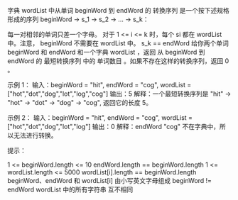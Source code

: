 字典 wordList 中从单词 beginWord 到 endWord 的 转换序列 是一个按下述规格形成的序列 beginWord -> s_1 -> s_2 -> ... ->
s_k：

每一对相邻的单词只差一个字母。
对于 1 <= i <= k 时，每个 si 都在 wordList 中。注意， beginWord 不需要在 wordList 中。
s_k == endWord
给你两个单词 beginWord 和 endWord 和一个字典 wordList ，返回 从 beginWord 到 endWord 的 最短转换序列 中的 单词数目
。如果不存在这样的转换序列，返回 0 。

示例 1：
输入：beginWord = "hit", endWord = "cog", wordList = ["hot","dot","dog","lot","log","cog"]
输出：5
解释：一个最短转换序列是 "hit" -> "hot" -> "dot" -> "dog" -> "cog", 返回它的长度 5。

示例 2：
输入：beginWord = "hit", endWord = "cog", wordList = ["hot","dot","dog","lot","log"]
输出：0
解释：endWord "cog" 不在字典中，所以无法进行转换。

提示：

1 <= beginWord.length <= 10
endWord.length == beginWord.length
1 <= wordList.length <= 5000
wordList[i].length == beginWord.length
beginWord、endWord 和 wordList[i] 由小写英文字母组成
beginWord != endWord
wordList 中的所有字符串 互不相同
